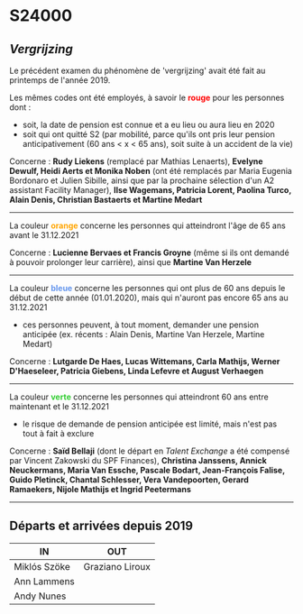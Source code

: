 <link rel="stylesheet" href="S2.css">

# S24000

## *Vergrijzing*

Le précédent examen du phénomène de 'vergrijzing' avait été fait au printemps de l'année 2019.

Les mêmes codes ont été employés, à savoir le <font color="red"><b>rouge</b></font> pour les personnes dont : 
* soit, la date de pension est connue et a eu lieu ou aura lieu en 2020
* soit qui ont quitté S2 (par mobilité, parce qu'ils ont pris leur pension anticipativement (60 ans &lt; x &lt; 65 ans), soit suite à un accident de la vie)

Concerne : <b>Rudy Liekens</b> (remplacé par Mathias Lenaerts), <b>Evelyne Dewulf, Heidi Aerts et Monika Noben</b> (ont été remplacés par Maria Eugenia Bordonaro et Julien Sibille, ainsi que par la prochaine sélection d'un A2 assistant Facility Manager), <b>Ilse Wagemans, Patricia Lorent, Paolina Turco, Alain Denis, Christian Bastaerts et Martine Medart</b>

---

La couleur <font color="orange"><b>orange</b></font> concerne les personnes qui atteindront  l'âge de 65 ans avant le 31.12.2021

Concerne : <b>Lucienne Bervaes et Francis Groyne</b> (même si ils ont demandé à pouvoir prolonger leur carrière), ainsi que <b>Martine Van Herzele</b>

---

La couleur <font color="#6495ed"><b>bleue</b></font> concerne les personnes qui ont plus de 60 ans depuis le début de cette année (01.01.2020), mais qui n'auront pas encore 65 ans au 31.12.2021
* ces personnes peuvent, à tout moment, demander une pension anticipée (ex. récents : Alain Denis, Martine Van Herzele, Martine Medart)

Concerne : <b>Lutgarde De Haes, Lucas Wittemans, Carla Mathijs, Werner D'Haeseleer, Patricia Giebens, Linda Lefevre et August Verhaegen</b>

---

La couleur <font color="limegreen"><b>verte</b></font> concerne les personnes qui atteindront 60 ans entre maintenant et le 31.12.2021
* le risque de demande de pension anticipée est limité, mais n'est pas tout à fait à exclure

Concerne : <b>Saïd Bellaji</b> (dont le départ en *Talent Exchange* a été compensé par Vincent Zakowski du SPF Finances), <b>Christina Janssens, Annick Neuckermans, Maria Van Essche, Pascale Bodart, Jean-François Falise, Guido Pletinck, Chantal Schlesser, Vera Vandepoorten, Gerard Ramaekers, Nijole Mathijs et Ingrid Peetermans</b>

---

## Départs et arrivées depuis 2019

| IN | OUT |
| --- | --- |
| Mikl&oacute;s Szöke | Graziano Liroux |
| Ann Lammens | &nbsp; |
| Andy Nunes | &nbsp; |

